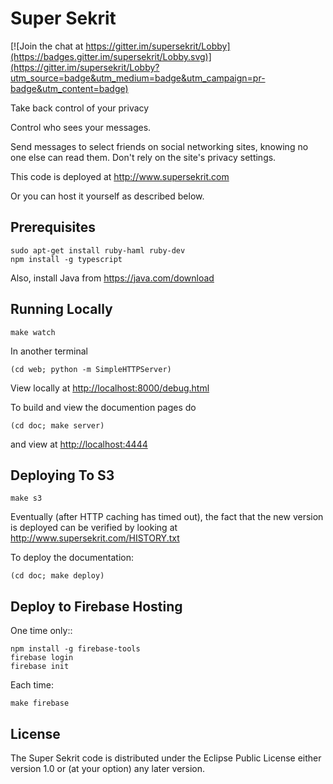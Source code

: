 Super Sekrit
============

[![Join the chat at https://gitter.im/supersekrit/Lobby](https://badges.gitter.im/supersekrit/Lobby.svg)](https://gitter.im/supersekrit/Lobby?utm_source=badge&utm_medium=badge&utm_campaign=pr-badge&utm_content=badge)

Take back control of your privacy

Control who sees your messages.

Send messages to select friends on social networking sites, knowing no
one else can read them. Don't rely on the site's privacy settings.

This code is deployed at <http://www.supersekrit.com>

Or you can host it yourself as described below.


Prerequisites
-------------

    sudo apt-get install ruby-haml ruby-dev
    npm install -g typescript

Also, install Java from <https://java.com/download>


Running Locally
---------------


    make watch


In another terminal

    (cd web; python -m SimpleHTTPServer)

View locally at <http://localhost:8000/debug.html>

To build and view the documention pages do

    (cd doc; make server)

and view at <http://localhost:4444>

Deploying To S3
---------------

    make s3

Eventually (after HTTP caching has timed out), the fact that the new
version is deployed can be verified by looking at
<http://www.supersekrit.com/HISTORY.txt>

To deploy the documentation:

    (cd doc; make deploy)

Deploy to Firebase Hosting
--------------------------

One time only::

    npm install -g firebase-tools
    firebase login
    firebase init


Each time:

    make firebase

License
-------

The Super Sekrit code is distributed under the Eclipse Public License
either version 1.0 or (at your option) any later version.
